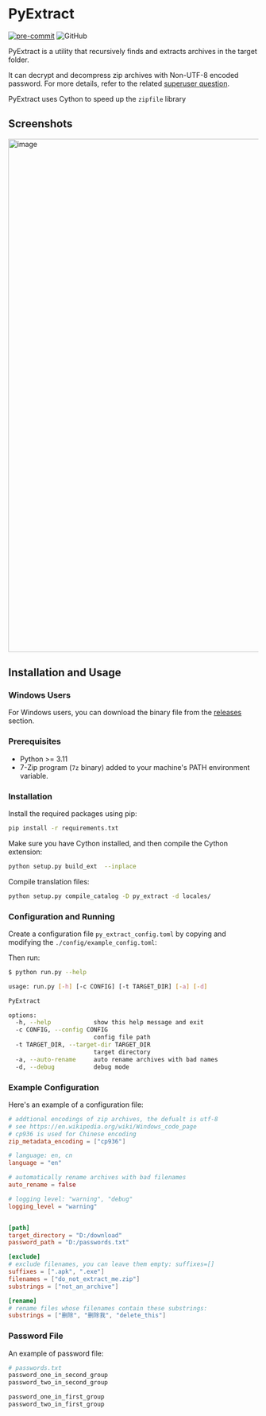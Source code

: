 # PyExtract

[![pre-commit](https://img.shields.io/badge/pre--commit-enabled-brightgreen?logo=pre-commit)](https://github.com/pre-commit/pre-commit)
![GitHub](https://img.shields.io/github/license/davuses/PyExtract?style=flat-square)

PyExtract is a utility that recursively finds and extracts archives in the target folder.

It can decrypt and decompress zip archives with Non-UTF-8 encoded password. For more details, refer to the related [superuser question](https://superuser.com/questions/1676282).

PyExtract uses Cython to speed up the `zipfile` library

## Screenshots

<img width="1033" alt="image" src="https://github.com/davuses/PyExtract/assets/54793121/12049df2-d789-4525-8666-079eeaa81e2c">

## Installation and Usage

### Windows Users

For Windows users, you can download the binary file from the [releases](https://github.com/davuses/PyExtract/releases) section.

### Prerequisites

- Python >= 3.11
- 7-Zip program (`7z` binary) added to your machine's PATH environment variable.

### Installation

Install the required packages using pip:

```sh
pip install -r requirements.txt
```

Make sure you have Cython installed, and then compile the Cython extension:

```sh
python setup.py build_ext  --inplace
```

Compile translation files:

```sh
python setup.py compile_catalog -D py_extract -d locales/
```

### Configuration and Running

Create a configuration file `py_extract_config.toml` by copying and modifying the `./config/example_config.toml`:

Then run:

```sh
$ python run.py --help

usage: run.py [-h] [-c CONFIG] [-t TARGET_DIR] [-a] [-d]

PyExtract

options:
  -h, --help            show this help message and exit
  -c CONFIG, --config CONFIG
                        config file path
  -t TARGET_DIR, --target-dir TARGET_DIR
                        target directory
  -a, --auto-rename     auto rename archives with bad names
  -d, --debug           debug mode
```

### Example Configuration

Here's an example of a configuration file:

```toml
# addtional encodings of zip archives, the defualt is utf-8
# see https://en.wikipedia.org/wiki/Windows_code_page
# cp936 is used for Chinese encoding
zip_metadata_encoding = ["cp936"]

# language: en, cn
language = "en"

# automatically rename archives with bad filenames
auto_rename = false

# logging level: "warning", "debug"
logging_level = "warning"


[path]
target_directory = "D:/download"
password_path = "D:/passwords.txt"

[exclude]
# exclude filenames, you can leave them empty: suffixes=[]
suffixes = [".apk", ".exe"]
filenames = ["do_not_extract_me.zip"]
substrings = ["not_an_archive"]

[rename]
# rename files whose filenames contain these substrings:
substrings = ["删除", "删除我", "delete_this"]

```

### Password File

An example of password file:

```py
# passwords.txt
password_one_in_second_group
password_two_in_second_group

password_one_in_first_group
password_two_in_first_group
```
